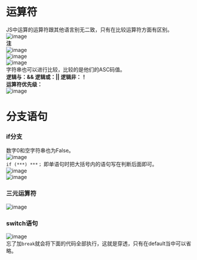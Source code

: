 # 运算符
JS中运算的运算符跟其他语言别无二致，只有在比较运算符方面有区别。    
![image](https://user-images.githubusercontent.com/96570699/234453179-e0a9e732-51de-4ea4-90d2-13e8655dc907.png)   
**注**    
![image](https://user-images.githubusercontent.com/96570699/234453814-1664bbae-bbfc-498b-bf9f-cd36bc7baa16.png)    
![image](https://user-images.githubusercontent.com/96570699/234453883-1356c677-7549-44e5-aa9a-277a11df3745.png)  
![image](https://user-images.githubusercontent.com/96570699/234454010-90a654d6-1485-459e-9d35-416ca023feae.png)  
字符串也可以进行比较，比较的是他们的ASC码值。     
**逻辑与：&&   逻辑或：|| 逻辑非：！**   
**运算符优先级：**    
![image](https://user-images.githubusercontent.com/96570699/234457942-bc5fb729-2f2f-4462-9a95-2eeb99172e57.png)  


# 分支语句
### if分支
数字0和空字符串也为False。   
![image](https://user-images.githubusercontent.com/96570699/234463932-28074f56-1e01-4714-a615-7549f2a47ba1.png)  
`if (***) ***；` 即单语句时把大括号内的语句写在判断后面即可。   
![image](https://user-images.githubusercontent.com/96570699/234464412-543b4c3e-16dd-4505-b042-8d0e35f0ad0a.png)  
![image](https://user-images.githubusercontent.com/96570699/234465578-cdaf77ed-8604-4e02-b67d-83a73063fb4c.png)  


### 三元运算符
![image](https://user-images.githubusercontent.com/96570699/234477448-bbbcf6d1-e351-4ebc-9442-bb7492849802.png)  


### switch语句
![image](https://user-images.githubusercontent.com/96570699/234479682-f44f1cc7-62f1-47e1-8de3-3a508a072c14.png)  
忘了加`break`就会将下面的代码全部执行，这就是穿透，只有在default当中可以省略。   




